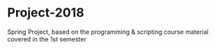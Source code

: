 # Project-2018
Spring Project, based on the programming &amp; scripting course material covered in the 1st semester
